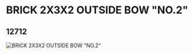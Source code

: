 # BRICK 2X3X2 OUTSIDE BOW "NO.2"
## 12712
![BRICK 2X3X2 OUTSIDE BOW "NO.2"](https://lc-www-live-s.legocdn.com/media/bricks/5/2/6020955.jpg)